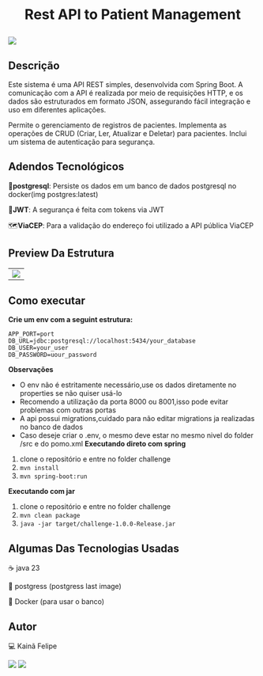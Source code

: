 <h1 align="center"> 
  <p>Rest API to Patient Management</p> 
</h1> 

<p> 
  <img src="https://img.shields.io/badge/Challenge%20Completed-8A2BE2">  
</p> 


## Descrição 

Este sistema é uma API REST simples, desenvolvida com Spring Boot. A comunicação com a API é realizada por meio de requisições HTTP, e os dados são estruturados em formato JSON, assegurando fácil integração e uso em diferentes aplicações.

Permite o gerenciamento de registros de pacientes.
Implementa as operações de CRUD (Criar, Ler, Atualizar e Deletar) para pacientes.
Inclui um sistema de autenticação para segurança.

## Adendos Tecnológicos 

🐘**postgresql**: Persiste os dados em um banco de dados postgresql no docker(img postgres:latest) 

🔐**JWT**: A segurança é feita com tokens via JWT

🗺️**ViaCEP**: Para a validação do endereço foi utilizado a API pública ViaCEP


## Preview Da Estrutura
|        |
|------|
| <img src="https://github.com/user-attachments/assets/6814fdc9-f33a-44d5-9b7a-7903972428a0"/>



## Como executar 

**Crie um env com a seguint estrutura:** 
``` env
APP_PORT=port
DB_URL=jdbc:postgresql://localhost:5434/your_database
DB_USER=your_user
DB_PASSWORD=uour_password
```
**Observações**
- O env não é estritamente necessário,use os dados diretamente no properties se não quiser usá-lo
- Recomendo a utilização da porta 8000 ou 8001,isso pode evitar problemas com outras portas
- A api possui migrations,cuidado para não editar migrations ja realizadas no banco de dados
- Caso deseje criar o .env, o mesmo deve estar no mesmo nivel do folder /src e do pomo.xml
**Executando direto com spring**

1. clone o repositório e entre no folder challenge
2. `mvn install`
3. `mvn spring-boot:run`

**Executando com jar**
1. clone o repositório e entre no folder challenge
2. `mvn clean package`
3. `java -jar target/challenge-1.0.0-Release.jar` 

## Algumas Das Tecnologias Usadas 

☕ java 23 

🐘 postgress (postgress last image) 
 
🐳 Docker (para usar o banco)  

## Autor

💻 Kainã Felipe
<div> 
</a>
<a href = "mailto:contato.eleuteriokaina@gmail.com"> <img src="https://img.shields.io/badge/-Gmail-%23333?style=for-the-badge&logo=gmail&logoColor=white" target="_blank"></a>
<a href="https://www.linkedin.com/in/kain%C3%A3-eleut%C3%A9rio-9528a3208/" target="_blank"><img src="https://img.shields.io/badge/-LinkedIn-%230077B5?style=for-the-badge&logo=linkedin&logoColor=white"  target="_blank"></a> 
</div>&nbsp;&nbsp;
 
